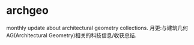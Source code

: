 # archgeo
monthly update about architectural geometry collections. 月更:与建筑几何AG(Architectural Geometry)相关的科技信息/收获总结.

